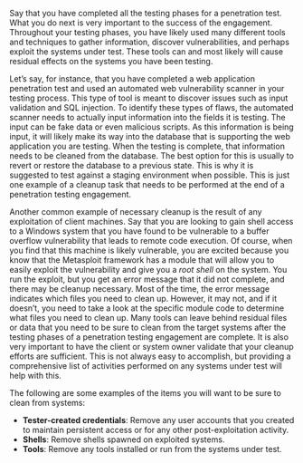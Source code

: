 Say that you have completed all the testing phases for a penetration test. What you do next is very important to the success of the engagement. Throughout your testing phases, you have likely used many different tools and techniques to gather information, discover vulnerabilities, and perhaps exploit the systems under test. These tools can and most likely will cause residual effects on the systems you have been testing.

Let’s say, for instance, that you have completed a web application penetration test and used an automated web vulnerability scanner in your testing process. This type of tool is meant to discover issues such as input validation and SQL injection. To identify these types of flaws, the automated scanner needs to actually input information into the fields it is testing. The input can be fake data or even malicious scripts. As this information is being input, it will likely make its way into the database that is supporting the web application you are testing. When the testing is complete, that information needs to be cleaned from the database. The best option for this is usually to revert or restore the database to a previous state. This is why it is suggested to test against a staging environment when possible. This is just one example of a cleanup task that needs to be performed at the end of a penetration testing engagement.

Another common example of necessary cleanup is the result of any exploitation of client machines. Say that you are looking to gain shell access to a Windows system that you have found to be vulnerable to a buffer overflow vulnerability that leads to remote code execution. Of course, when you find that this machine is likely vulnerable, you are excited because you know that the Metasploit framework has a module that will allow you to easily exploit the vulnerability and give you a _root shell_ on the system. You run the exploit, but you get an error message that it did not complete, and there may be cleanup necessary. Most of the time, the error message indicates which files you need to clean up. However, it may not, and if it doesn’t, you need to take a look at the specific module code to determine what files you need to clean up. Many tools can leave behind residual files or data that you need to be sure to clean from the target systems after the testing phases of a penetration testing engagement are complete. It is also very important to have the client or system owner validate that your cleanup efforts are sufficient. This is not always easy to accomplish, but providing a comprehensive list of activities performed on any systems under test will help with this.

The following are some examples of the items you will want to be sure to clean from systems:

- **Tester-created credentials**: Remove any user accounts that you created to maintain persistent access or for any other post-exploitation activity.
- **Shells**: Remove shells spawned on exploited systems.
- **Tools**: Remove any tools installed or run from the systems under test.

